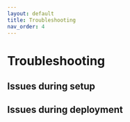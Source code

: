 ```yaml
---
layout: default
title: Troubleshooting
nav_order: 4
---
```

# Troubleshooting

## Issues during setup

## Issues during deployment
